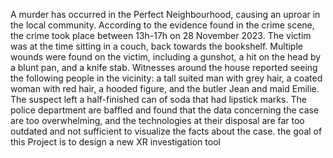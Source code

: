 A murder has occurred in the Perfect Neighbourhood, causing an uproar in the local community. According to the evidence found in the crime scene, the crime took place between 13h-17h on 28
November 2023. The victim was at the time sitting in a couch, back towards the bookshelf. Multiple
wounds were found on the victim, including a gunshot, a hit on the head by a blunt pan, and a knife
stab. Witnesses around the house reported seeing the following people in the vicinity: a tall suited
man with grey hair, a coated woman with red hair, a hooded figure, and the butler Jean and maid
Emilie. The suspect left a half-finished can of soda that had lipstick marks.
The police department are baffled and found that the data concerning the case are too
overwhelming, and the technologies at their disposal are far too outdated and not sufficient to
visualize the facts about the case.
the goal of this Project is to design a new XR investigation tool
